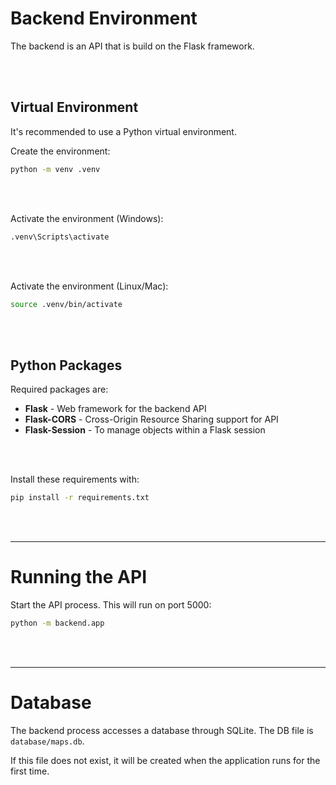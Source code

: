 # Backend Environment

The backend is an API that is build on the Flask framework.

</br></br>


## Virtual Environment

It's recommended to use a Python virtual environment.

Create the environment:
```bash
python -m venv .venv
```
</br></br>


Activate the environment (Windows):
```bash
.venv\Scripts\activate
```
</br></br>


Activate the environment (Linux/Mac):
```bash
source .venv/bin/activate
```
</br></br>


## Python Packages

Required packages are:

* **Flask** - Web framework for the backend API
* **Flask-CORS** - Cross-Origin Resource Sharing support for API
* **Flask-Session** - To manage objects within a Flask session

</br></br>


Install these requirements with:
```bash
pip install -r requirements.txt
```

</br></br>


---
# Running the API

Start the API process. This will run on port 5000:

```bash
python -m backend.app
```

</br></br>


---
# Database

The backend process accesses a database through SQLite. The DB file is `database/maps.db`.

If this file does not exist, it will be created when the application runs for the first time.

